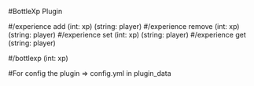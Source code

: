 #BottleXp Plugin 

#/experience add (int: xp) (string: player)
#/experience remove (int: xp) (string: player)
#/experience set (int: xp) (string: player)
#/experience get (string: player)

#/bottlexp (int: xp)

#For config the plugin => config.yml in plugin_data